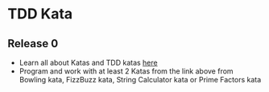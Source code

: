 # TDD Kata 

## Release 0
- Learn all about Katas and TDD katas [here](http://www.peterprovost.org/blog/2012/05/02/kata-the-only-way-to-learn-tdd/)
- Program and work with at least 2 Katas from the link above from Bowling kata, FizzBuzz kata, String Calculator kata or Prime Factors kata

